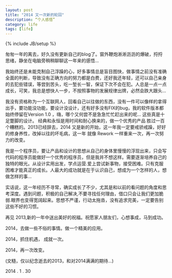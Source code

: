 ```yaml
---
layout: post
title: "2014 又一次新的轮回"
description: “个人感悟”
category: life
tags: [life]
---
```

{% include JB/setup %}

匆匆一年的离去，好久没有更新自己的blog了。窗外鞭炮淅淅沥沥的爆破，捋捋思绪，静坐在电脑旁稍稍聊聊这一年来的感悟...


我始终还是未能克制自己浮躁的心，好多事情总是盲目图快，做事情之前没有准确全面的判断，导致没有正确方向的努力都是白费，还好我还年轻，还可以自己亲身的去犯些错误，等尝到苦头，吃一堑长一智，保证下次不会在犯。人总是一点一点成长，可笑，我总是想快人一步，不按照事物的发展规律出牌，必然会跌大跟头... 

我没有资格称为一个互联网人，回看自己以往做的东西，没有一件可以像样的拿得出手，要功能没功能，要设计没设计，还有好多没有FIX的bug，我的软件版本都始终停留在Version 1.0 ，嗨，哪个又何尝不是急急忙忙赶出来的呢... 这些真是十足蹩脚的设计。 经典和永恒是用时间和耐心换来的，做一个优秀的产品 胜过一百个糟糕的。2013已经辞去，2014 又是新的开始，这一年我一定要戒骄戒躁，好好的修身养性，改掉以往的坏毛病，这一年 就像 Rework 一样重来一次，再一次努力的改变。


我是一个程序员，要让产品和设计的思想从自己的身体里慢慢的浮现出来，只会写代码的程序员能做好一个优秀的程序员，但是我并不想这样。需要逐渐培养自己的独特的眼光。从设计实用出发，学点运营.爱上尝试新事物，接受困难。只有克服困难才能真正的成长。人最大的成功就是在于认识自己，想成为一个怎样的人，想做怎样的事...


实话说，这一年经历不寻常，确实成长了不少，尤其是和以前的看问题的角度和思考深度。遇到问题，积极的自己解决,不要寻找任何理由，借口只会让我们更加脆弱.眼界也变得宽阔起来。思想不严谨，行动太拖沓，没有追求完美，一定要告别这些不好的习惯。

再见 2013,新的一年中送出美好的祝福。祝愿家人朋友们，心想事成，马到成功。

2014，去做一些不俗的事情。做一个精美的应用。

2014，抓住机遇， 成就一次。

2014，再一次改变。

(文糙，仅以纪念逝去的2013，和对2014满满的期待...)

2014 . 1 . 30
